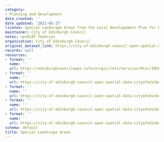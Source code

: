 ```yaml
---
category:
- Planning and Development
date_created: ''
date_updated: '2021-05-27'
license: Special Landscape Areas from the Local Developement Plan for Edinburgh Council
maintainer: City of Edinburgh Council
notes: <p>DCAT feed</p>
organization: City of Edinburgh Council
original_dataset_link: https://city-of-edinburgh-council-open-spatial-data-cityofedinburgh.hub.arcgis.com/maps/d5ddbf730de745b6a6494835d598ad98_35
records: null
resources:
- format: ''
  name: ''
  url: https://edinburghcouncilmaps.info/arcgis/rest/services/Misc/INSPIRE/MapServer/35
- format: ''
  name: ''
  url: https://city-of-edinburgh-council-open-spatial-data-cityofedinburgh.hub.arcgis.com/datasets/d5ddbf730de745b6a6494835d598ad98_35.geojson?outSR=%7B%22latestWkid%22%3A27700%2C%22wkid%22%3A27700%7D
- format: ''
  name: ''
  url: https://city-of-edinburgh-council-open-spatial-data-cityofedinburgh.hub.arcgis.com/datasets/d5ddbf730de745b6a6494835d598ad98_35.csv?outSR=%7B%22latestWkid%22%3A27700%2C%22wkid%22%3A27700%7D
- format: ''
  name: ''
  url: https://city-of-edinburgh-council-open-spatial-data-cityofedinburgh.hub.arcgis.com/datasets/d5ddbf730de745b6a6494835d598ad98_35.kml?outSR=%7B%22latestWkid%22%3A27700%2C%22wkid%22%3A27700%7D
- format: ''
  name: ''
  url: https://city-of-edinburgh-council-open-spatial-data-cityofedinburgh.hub.arcgis.com/datasets/d5ddbf730de745b6a6494835d598ad98_35.zip?outSR=%7B%22latestWkid%22%3A27700%2C%22wkid%22%3A27700%7D
schema: default
title: Special Landscape Areas
---
```

